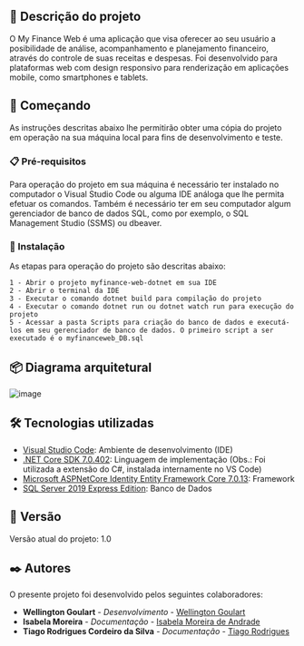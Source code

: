 ## 🔎 Descrição do projeto

O My Finance Web é uma aplicação que visa oferecer ao seu usuário a posibilidade de análise, acompanhamento e planejamento financeiro, através do controle de suas receitas e despesas. Foi desenvolvido para plataformas web com design responsivo para renderização em aplicações mobile, como smartphones e tablets.

## 🚀 Começando

As instruções descritas abaixo lhe permitirão obter uma cópia do projeto em operação na sua máquina local para fins de desenvolvimento e teste.


### 📋 Pré-requisitos

Para operação do projeto em sua máquina é necessário ter instalado no computador o  Visual Studio Code ou alguma IDE análoga que lhe permita efetuar os comandos. Também é necessário ter em seu computador algum gerenciador de banco de dados SQL, como por exemplo, o SQL Management Studio (SSMS) ou dbeaver.

### 🔧 Instalação

As etapas para operação do projeto são descritas abaixo:

```
1 - Abrir o projeto myfinance-web-dotnet em sua IDE
2 - Abrir o terminal da IDE
3 - Executar o comando dotnet build para compilação do projeto
4 - Executar o comando dotnet run ou dotnet watch run para execução do projeto
5 - Acessar a pasta Scripts para criação do banco de dados e executá-los em seu gerenciador de banco de dados. O primeiro script a ser executado é o myfinanceweb_DB.sql
```

## 📦 Diagrama arquitetural

![image](https://github.com/tiagoRCS/myFinanceWeb/assets/148597848/f06b2fb3-00bd-4014-97ef-77237c82e404)


## 🛠️ Tecnologias utilizadas

* [Visual Studio Code](https://code.visualstudio.com/download): Ambiente de desenvolvimento (IDE)
* [.NET Core SDK 7.0.402](https://dotnet.microsoft.com/en-us/download): Linguagem de implementação (Obs.: Foi utilizada a extensão do C#, instalada internamente no VS Code)
* [Microsoft ASPNetCore Identity Entity Framework Core 7.0.13](https://www.nuget.org/packages/Microsoft.AspNetCore.Identity.EntityFrameworkCore): Framework
* [SQL Server 2019 Express Edition](https://www.microsoft.com/pt-br/sql-server/sql-server-downloads): Banco de Dados


## 📌 Versão

Versão atual do projeto: 1.0 

## ✒️ Autores

O presente projeto foi desenvolvido pelos seguintes colaboradores:

* **Wellington Goulart** - *Desenvolvimento* - [Wellington Goulart](https://github.com/linkParaPerfil)
* **Isabela Moreira** - *Documentação* - [Isabela Moreira de Andrade](https://github.com/IsabeleMoreira)
* **Tiago Rodrigues Cordeiro da Silva** - *Documentação* - [Tiago Rodrigues](https://github.com/tiagoRCS/)
